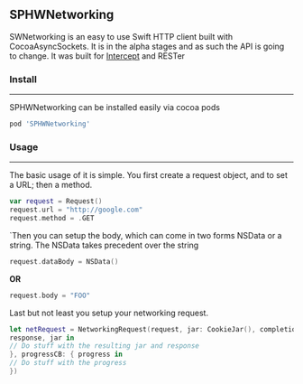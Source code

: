 ## SPHWNetworking 
SWNetworking is an easy to use Swift HTTP client built with CocoaAsyncSockets. It is in the alpha stages and as such the API is going to change. It was built for [Intercept][1] and RESTer

### Install
---
SPHWNetworking can be installed easily via cocoa pods

```ruby
pod 'SPHWNetworking'
```
### Usage
---
The basic usage of it is simple. You first create a request object, and to set a URL; then a method.

```swift
var request = Request()
request.url = "http://google.com"
request.method = .GET
```
`Then you can setup the body, which can come in two forms NSData or a string. The NSData takes precedent over the string

```swift
request.dataBody = NSData()
```
**OR**


```swift
request.body = "FOO"
```
Last but not least you setup your networking request.

```swift
let netRequest = NetworkingRequest(request, jar: CookieJar(), completionCB: {
response, jar in
// Do stuff with the resulting jar and response
}, progressCB: { progress in
// Do stuff with the progress
})
```
[1]:	http://intercept.saschawise.com